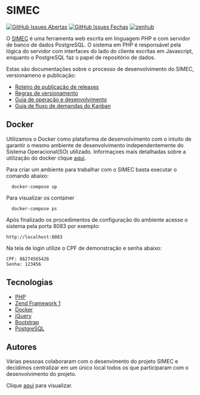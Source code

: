 # SIMEC

[![GitHub Issues Abertas](https://img.shields.io/github/issues/culturagovbr/siminc2.svg?maxAge=2592000)]() 
[![GitHub Issues Fechas](https://img.shields.io/github/issues-closed-raw/culturagovbr/siminc2.svg?maxAge=2592000)]()
<a href="https://app.zenhub.com/workspace/o/culturagovbr/siminc2/boards" target="_blank">
    <img src="https://img.shields.io/badge/Managed_with-ZenHub-5e60ba.svg" alt="zenhub">
</a>

O [SIMEC](https://softwarepublico.gov.br/social/simec/) é uma ferramenta web escrita em linguagem PHP e com servidor de banco de dados PostgreSQL. O sistema em PHP é responsável pela lógica do servidor com interfaces do lado do cliente escritas em Javascript, enquanto o PostgreSQL faz o papel de repositório de dados.

Estas são documentações sobre o processo de desenvolvimento do SIMEC, versionameno e publicação:

* [Roteiro de publicação de releases](docs/Roteiro_de_publicacao_de_releases.md)
* [Regras de versionamento](docs/Regras_versionamento.md)
* [Guia de operação e desenvolvimento](docs/Guia_de_operacao-desenvolvimento.md)
* [Guia de fluxo de demandas do Kanban](docs/Fluxo_Kanban.md)

## Docker
Utilizamos o Docker como plataforma de desenvolvimento com o intuito de garantir o mesmo ambiente de desenvolvimento 
independentemente do Sistema Operacional(SO) utilizado. Informaçoes mais detalhadas sobre a utilização do docker clique
[aqui](docs/Guia_utilizacao_docker.md).

Para criar um ambiente para trabalhar com o SIMEC basta executar o comando abaixo:
```
  docker-compose up
```

Para visualizar os container
```
  docker-compose ps
```

Após finalizado os procedimentos de configuração do ambiente acesse o sistema pela porta 8083 por exemplo:
```
http://localhost:8083
```
Na tela de login utilize o CPF de demonstração e senha abaixo:
```
CPF: 86274565426
Senha: 123456
```

## Tecnologias
* [PHP](http://php.net/)
* [Zend Framework 1](https://framework.zend.com/manual/1.12/en/learning.quickstart.html) 
* [Docker](https://www.docker.com)
* [jQuery](https://jquery.com/)
* [Bootstrap](https://getbootstrap.com/)
* [PostgreSQL](https://www.postgresql.org/)

## Autores
Várias pessoas colaboraram com o desenvimento do projeto SIMEC e decidimos centralizar em um único local todos os que participaram com o desenvolvimento do projeto.
  
Clique [aqui](docs/Autores.md) para visualizar.
